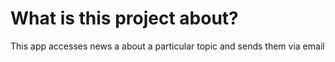 # What is this project about?
This app accesses news a about a particular topic and sends them via email